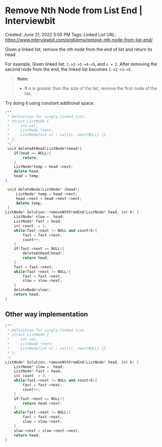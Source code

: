 # Remove Nth Node from List End | Interviewbit

Created: June 21, 2022 5:05 PM
Tags: Linked List
URL: https://www.interviewbit.com/problems/remove-nth-node-from-list-end/

Given a linked list, remove the nth node from the end of list and return its head.

For example,
 Given linked list: `1->2->3->4->5`, and `n = 2`.
 After removing the second node from the end, the linked list becomes `1->2->3->5`.

> 
> 
> 
> **Note:**
> 
> - If n is greater than the size of the list, remove the first node of the list.

Try doing it using constant additional space.

```cpp
/**
 * Definition for singly-linked list.
 * struct ListNode {
 *     int val;
 *     ListNode *next;
 *     ListNode(int x) : val(x), next(NULL) {}
 * };
 */
 void deleteAtHead(ListNode*&head){
    if(head == NULL){
        return;
    }
    ListNode*temp = head->next;
    delete head;
    head = temp;
}

 void deleteNode(ListNode* &head){
     ListNode* temp = head->next;
     head->next = head->next->next;
     delete temp;
 }
ListNode* Solution::removeNthFromEnd(ListNode* head, int k) {
    ListNode* slow =  head;
    ListNode* fast = head;
    int count  = 1;
    while(fast->next != NULL and count<k){
        fast = fast->next;
        count++;
    }
    if(fast->next == NULL){
        deleteAtHead(head);
        return head;
    }
    fast = fast->next;
    while(fast->next != NULL){
        fast = fast->next;
        slow = slow->next;
    }
    deleteNode(slow);
    return head;
}
```

## Other way implementation

```cpp
/**
 * Definition for singly-linked list.
 * struct ListNode {
 *     int val;
 *     ListNode *next;
 *     ListNode(int x) : val(x), next(NULL) {}
 * };
 */
ListNode* Solution::removeNthFromEnd(ListNode* head, int k) {
    ListNode* slow =  head;
    ListNode* fast = head;
    int count  = 0;
    while(fast->next != NULL and count<k){
        fast = fast->next;
        count++;
    }
    if(fast->next == NULL){
        return head->next;
    }
    while(fast->next != NULL){
        fast = fast->next;
        slow = slow->next;
    }
    slow->next = slow->next->next;
    return head;
}
```